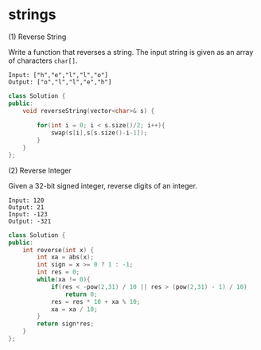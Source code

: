 # strings

(1) Reverse String

Write a function that reverses a string. The input string is given as an array of characters `char[]`.

```
Input: ["h","e","l","l","o"]
Output: ["o","l","l","e","h"]
```

```C++
class Solution {
public:
    void reverseString(vector<char>& s) {
        
        for(int i = 0; i < s.size()/2; i++){
            swap(s[i],s[s.size()-i-1]);
        }
    }
};
```

(2) Reverse Integer

Given a 32-bit signed integer, reverse digits of an integer.

```
Input: 120
Output: 21
Input: -123
Output: -321
```

```C++
class Solution {
public:
    int reverse(int x) {
        int xa = abs(x);
        int sign = x >= 0 ? 1 : -1;
        int res = 0;
        while(xa != 0){
            if(res < -pow(2,31) / 10 || res > (pow(2,31) - 1) / 10)
                return 0;
            res = res * 10 + xa % 10;
            xa = xa / 10;
        }
        return sign*res;
    }
};
```

